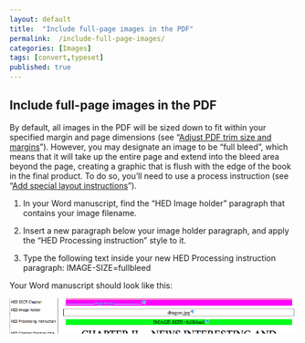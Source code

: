 ```yaml
---
layout: default
title:  "Include full-page images in the PDF"
permalink:  /include-full-page-images/
categories: [Images]
tags: [convert,typeset]
published: true
---
```


<section data-type="chapter" class="hsecchapter" data-hederis-type="hsecchapter" id="include-full-page-images" data-pi-attrs="id: include-full-page-images; data-tags: convert,typeset;" role="doc-chapter" data-tags="convert,typeset" data-author-name=" " data-book-title=" " title="Include full-page images in the PDF"><h1 data-hederis-type="hblkchaptitle" class="hblkchaptitle" id="pttiUZGyl">Include full-page images in the PDF</h1>
    <p class="hblkp" data-hederis-type="hblkp" id="pIloEa28l">By default, all images in the PDF will be sized down to fit within your specified margin and page dimensions (see &#8220;<a href="{% post_url 2019-08-08-30-AdjustPDFtrimsizeandmargins %}"><span class="Hyperlink">Adjust PDF trim size and margins</span></a>&#8221;). However, you may designate an image to be &#8220;full bleed&#8221;, which means that it will take up the entire page and extend into the bleed area beyond the page, creating a graphic that is flush with the edge of the book in the final product. To do so, you&#8217;ll need to use a process instruction (see &#8220;<a href="{% post_url 2019-08-08-33-Addspeciallayoutinstructions %}"><span class="Hyperlink">Add special layout instructions</span></a>&#8221;).</p>
    <ol class="hwprnumlist" data-hederis-type="hwprnumlist" id="pnBEdHgvP"><li class="hblkoli" data-hederis-type="hblkoli" id="lidFgxacOm"><p class="hblkoli" data-hederis-type="hblklip" id="pclhHiwsD">In your Word manuscript, find the &#8220;HED Image holder&#8221; paragraph that contains your image filename.</p></li>
    <li class="hblkoli" data-hederis-type="hblkoli" id="lihFi4IydG"><p class="hblkoli" data-hederis-type="hblklip" id="pETjHtych">Insert a new paragraph below your image holder paragraph, and apply the &#8220;HED Processing instruction&#8221; style to it.</p></li>
    <li class="hblkoli" data-hederis-type="hblkoli" id="liuCgTv3jU"><p class="hblkoli" data-hederis-type="hblklip" id="pXdUjthHe">Type the following text inside your new HED Processing instruction paragraph: IMAGE-SIZE=fullbleed</p></li>
    </ol>
    <p class="hblkp" data-hederis-type="hblkp" id="pMmGVTmCV">Your Word manuscript should look like this:</p>
    <img data-hederis-type="hblkimg" class="hblkimg" id="pKVllpx9D" src="/images/fullbleed_1.png"/>
    </section>
    